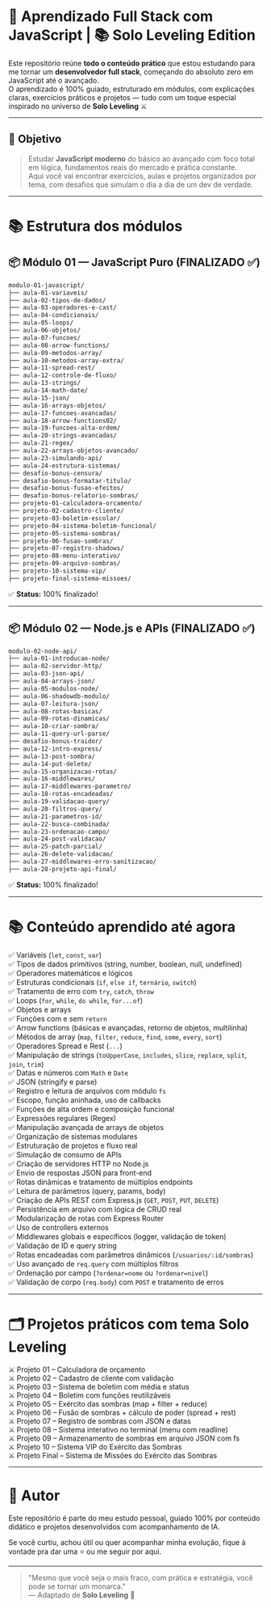 # 🧠 Aprendizado Full Stack com JavaScript | 📚 Solo Leveling Edition

Este repositório reúne **todo o conteúdo prático** que estou estudando para me tornar um **desenvolvedor full stack**, começando do absoluto zero em JavaScript até o avançado.  
O aprendizado é 100% guiado, estruturado em módulos, com explicações claras, exercícios práticos e projetos — tudo com um toque especial inspirado no universo de **Solo Leveling** ⚔️

---

## 🚀 Objetivo

> Estudar **JavaScript moderno** do básico ao avançado com foco total em lógica, fundamentos reais do mercado e prática constante.  
> Aqui você vai encontrar exercícios, aulas e projetos organizados por tema, com desafios que simulam o dia a dia de um dev de verdade.

---

# 📚 Estrutura dos módulos

## 📦 Módulo 01 — JavaScript Puro (FINALIZADO ✅)

```bash
modulo-01-javascript/
├── aula-01-variaveis/
├── aula-02-tipos-de-dados/
├── aula-03-operadores-e-cast/
├── aula-04-condicionais/
├── aula-05-loops/
├── aula-06-objetos/
├── aula-07-funcoes/
├── aula-08-arrow-functions/
├── aula-09-metodos-array/
├── aula-10-metodos-array-extra/
├── aula-11-spread-rest/
├── aula-12-controle-de-fluxo/
├── aula-13-strings/
├── aula-14-math-date/
├── aula-15-json/
├── aula-16-arrays-objetos/
├── aula-17-funcoes-avancadas/
├── aula-18-arrow-functions02/
├── aula-19-funcoes-alta-ordem/
├── aula-20-strings-avancadas/
├── aula-21-regex/
├── aula-22-arrays-objetos-avancado/
├── aula-23-simulando-api/
├── aula-24-estrutura-sistemas/
├── desafio-bonus-censura/
├── desafio-bonus-formatar-titulo/
├── desafio-bonus-fusao-efeitos/
├── desafio-bonus-relatorio-sombras/
├── projeto-01-calculadora-orcamento/
├── projeto-02-cadastro-cliente/
├── projeto-03-boletim-escolar/
├── projeto-04-sistema-boletim-funcional/
├── projeto-05-sistema-sombras/
├── projeto-06-fusao-sombras/
├── projeto-07-registro-shadows/
├── projeto-08-menu-interativo/
├── projeto-09-arquivo-sombras/
├── projeto-10-sistema-vip/
├── projeto-final-sistema-missoes/
```

✅ **Status:** 100% finalizado!

---

## 📦 Módulo 02 — Node.js e APIs (FINALIZADO ✅)

```bash
modulo-02-node-api/
├── aula-01-introducao-node/
├── aula-02-servidor-http/
├── aula-03-json-api/
├── aula-04-arrays-json/
├── aula-05-modulos-node/
├── aula-06-shadowdb-modulo/
├── aula-07-leitura-json/
├── aula-08-rotas-basicas/
├── aula-09-rotas-dinamicas/
├── aula-10-criar-sombra/
├── aula-11-query-url-parse/
├── desafio-bonus-traidor/
├── aula-12-intro-express/
├── aula-13-post-sombra/
├── aula-14-put-delete/
├── aula-15-organizacao-rotas/
├── aula-16-middlewares/
├── aula-17-middlewares-parametro/
├── aula-18-rotas-encadeadas/
├── aula-19-validacao-query/
├── aula-20-filtros-query/
├── aula-21-parametros-id/
├── aula-22-busca-combinada/
├── aula-23-ordenacao-campo/
├── aula-24-post-validacao/
├── aula-25-patch-parcial/
├── aula-26-delete-validacao/
├── aula-27-middlewares-erro-sanitizacao/
├── aula-28-projeto-api-final/
```

✅ **Status:** 100% finalizado!

---

# 📚 Conteúdo aprendido até agora

✅ Variáveis (`let`, `const`, `var`)  
✅ Tipos de dados primitivos (string, number, boolean, null, undefined)  
✅ Operadores matemáticos e lógicos  
✅ Estruturas condicionais (`if`, `else if`, `ternário`, `switch`)  
✅ Tratamento de erro com `try`, `catch`, `throw`  
✅ Loops (`for`, `while`, `do while`, `for...of`)  
✅ Objetos e arrays  
✅ Funções com e sem `return`  
✅ Arrow functions (básicas e avançadas, retorno de objetos, multilinha)  
✅ Métodos de array (`map`, `filter`, `reduce`, `find`, `some`, `every`, `sort`)  
✅ Operadores Spread e Rest (`...`)  
✅ Manipulação de strings (`toUpperCase`, `includes`, `slice`, `replace`, `split`, `join`, `trim`)  
✅ Datas e números com `Math` e `Date`  
✅ JSON (stringify e parse)  
✅ Registro e leitura de arquivos com módulo `fs`  
✅ Escopo, função aninhada, uso de callbacks  
✅ Funções de alta ordem e composição funcional  
✅ Expressões regulares (Regex)  
✅ Manipulação avançada de arrays de objetos  
✅ Organização de sistemas modulares  
✅ Estruturação de projetos e fluxo real  
✅ Simulação de consumo de APIs  
✅ Criação de servidores HTTP no Node.js  
✅ Envio de respostas JSON para front-end  
✅ Rotas dinâmicas e tratamento de múltiplos endpoints  
✅ Leitura de parâmetros (query, params, body)  
✅ Criação de APIs REST com Express.js (`GET`, `POST`, `PUT`, `DELETE`)  
✅ Persistência em arquivo com lógica de CRUD real  
✅ Modularização de rotas com Express Router  
✅ Uso de controllers externos  
✅ Middlewares globais e específicos (logger, validação de token)  
✅ Validação de ID e query string  
✅ Rotas encadeadas com parâmetros dinâmicos (`/usuarios/:id/sombras`)  
✅ Uso avançado de `req.query` com múltiplos filtros  
✅ Ordenação por campo (`?ordenar=nome` ou `?ordenar=nivel`)  
✅ Validação de corpo (`req.body`) com `POST` e tratamento de erros

---

# 🗂️ Projetos práticos com tema Solo Leveling

⚔️ Projeto 01 – Calculadora de orçamento  
⚔️ Projeto 02 – Cadastro de cliente com validação  
⚔️ Projeto 03 – Sistema de boletim com média e status  
⚔️ Projeto 04 – Boletim com funções reutilizáveis  
⚔️ Projeto 05 – Exército das sombras (map + filter + reduce)  
⚔️ Projeto 06 – Fusão de sombras + cálculo de poder (spread + rest)  
⚔️ Projeto 07 – Registro de sombras com JSON e datas  
⚔️ Projeto 08 – Sistema interativo no terminal (menu com readline)  
⚔️ Projeto 09 – Armazenamento de sombras em arquivo JSON com fs  
⚔️ Projeto 10 – Sistema VIP do Exército das Sombras  
⚔️ Projeto Final – Sistema de Missões do Exército das Sombras

---

# 👤 Autor

Este repositório é parte do meu estudo pessoal, guiado 100% por conteúdo didático e projetos desenvolvidos com acompanhamento de IA.

Se você curtiu, achou útil ou quer acompanhar minha evolução, fique à vontade pra dar uma ⭐️ ou me seguir por aqui.

---

> "Mesmo que você seja o mais fraco, com prática e estratégia, você pode se tornar um monarca."  
> — Adaptado de **Solo Leveling** 🖤
